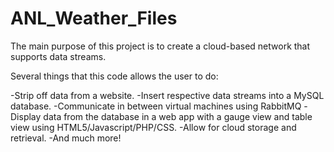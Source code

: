 ANL_Weather_Files
=================

The main purpose of this project is to create a cloud-based network that supports data streams. 

Several things that this code allows the user to do:

-Strip off data from a website.
-Insert respective data streams into a MySQL database.
-Communicate in between virtual machines using RabbitMQ 
-Display data from the database in a web app with a gauge view and table view using HTML5/Javascript/PHP/CSS.
-Allow for cloud storage and retrieval.
-And much more!

